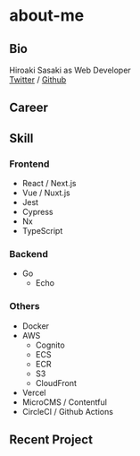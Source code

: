 # about-me

## Bio

Hiroaki Sasaki as Web Developer  
[Twitter](https://twitter.com/doutori3033) / [Github](https://github.com/doutori)

## Career

## Skill

### Frontend

- React / Next.js
- Vue / Nuxt.js
- Jest
- Cypress
- Nx
- TypeScript

### Backend

- Go
  - Echo

### Others
- Docker
- AWS
  - Cognito
  - ECS
  - ECR
  - S3
  - CloudFront
- Vercel
- MicroCMS / Contentful
- CircleCI / Github Actions

## Recent Project

